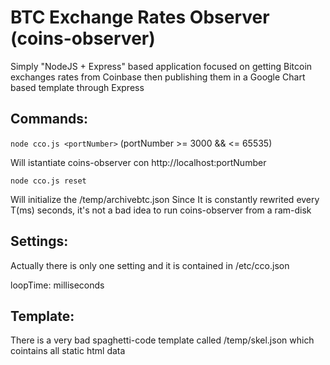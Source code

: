 BTC Exchange Rates Observer (coins-observer)
=====================================================

Simply "NodeJS + Express" based application focused on getting Bitcoin exchanges rates from Coinbase then publishing them in a Google Chart based template through Express

Commands:
--------------

`node cco.js <portNumber>` (portNumber >= 3000 && <= 65535)

Will istantiate coins-observer con http://localhost:portNumber

`node cco.js reset`

Will initialize the /temp/archivebtc.json
Since It is constantly rewrited every T(ms) seconds, it's not a bad idea to run coins-observer from a ram-disk

Settings:
--------------

Actually there is only one setting and it is contained in /etc/cco.json

loopTime: milliseconds

Template:
--------------

There is a very bad spaghetti-code template called /temp/skel.json which cointains all static html data
